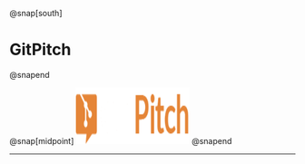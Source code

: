 @snap[south]
# GitPitch
@snapend

@snap[midpoint]
<img src="images/logo.png" width="200" height="100" alt="GitPitch logo" style="border:unset; background:unset; box-shadow:unset;"/>
@snapend

---
